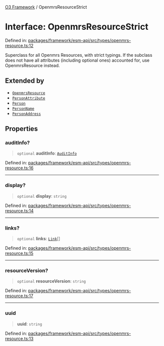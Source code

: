[O3 Framework](../API.md) / OpenmrsResourceStrict

# Interface: OpenmrsResourceStrict

Defined in: [packages/framework/esm-api/src/types/openmrs-resource.ts:12](https://github.com/openmrs/openmrs-esm-core/blob/main/packages/framework/esm-api/src/types/openmrs-resource.ts#L12)

Superclass for all Openmrs Resources, with strict typings.
If the subclass does not have all attributes (including optional ones)
accounted for, use OpenmrsResource instead.

## Extended by

- [`OpenmrsResource`](OpenmrsResource.md)
- [`PersonAttribute`](PersonAttribute.md)
- [`Person`](Person.md)
- [`PersonName`](PersonName.md)
- [`PersonAddress`](PersonAddress.md)

## Properties

### auditInfo?

> `optional` **auditInfo**: [`AuditInfo`](AuditInfo.md)

Defined in: [packages/framework/esm-api/src/types/openmrs-resource.ts:16](https://github.com/openmrs/openmrs-esm-core/blob/main/packages/framework/esm-api/src/types/openmrs-resource.ts#L16)

***

### display?

> `optional` **display**: `string`

Defined in: [packages/framework/esm-api/src/types/openmrs-resource.ts:14](https://github.com/openmrs/openmrs-esm-core/blob/main/packages/framework/esm-api/src/types/openmrs-resource.ts#L14)

***

### links?

> `optional` **links**: [`Link`](Link.md)[]

Defined in: [packages/framework/esm-api/src/types/openmrs-resource.ts:15](https://github.com/openmrs/openmrs-esm-core/blob/main/packages/framework/esm-api/src/types/openmrs-resource.ts#L15)

***

### resourceVersion?

> `optional` **resourceVersion**: `string`

Defined in: [packages/framework/esm-api/src/types/openmrs-resource.ts:17](https://github.com/openmrs/openmrs-esm-core/blob/main/packages/framework/esm-api/src/types/openmrs-resource.ts#L17)

***

### uuid

> **uuid**: `string`

Defined in: [packages/framework/esm-api/src/types/openmrs-resource.ts:13](https://github.com/openmrs/openmrs-esm-core/blob/main/packages/framework/esm-api/src/types/openmrs-resource.ts#L13)
